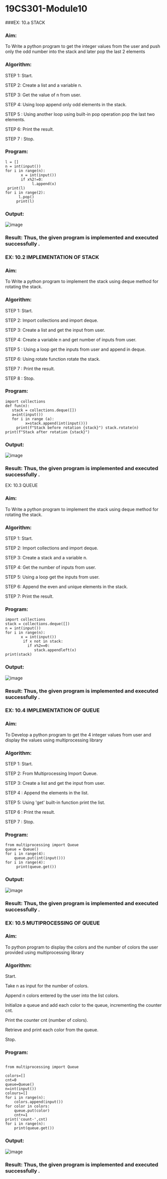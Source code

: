 # 19CS301-Module10
###EX: 10.a  STACK
### Aim: 
To Write a python program to get the integer values from the user and push only the odd number into the stack and later pop the last 2 elements
### Algorithm:
STEP 1: Start.

STEP 2: Create a list and a variable n.

STEP 3: Get the value of n from user.

STEP 4: Using loop append only odd elements in the stack.

STEP 5 : Using another loop using built-in pop operation pop the last two elements.

STEP 6: Print the result.

STEP 7 : Stop.
### Program:
```
l = []
n = int(input())
for i in range(n):
       x = int(input())
       if x%2!=0:
            l.append(x)
 print(l)
for i in range(2):
      l.pop()
     print(l)
```
### Output:
 ![image](https://github.com/user-attachments/assets/d2ce0434-7594-41af-ba20-3d7ecf9e0d93)

### Result: Thus, the given program is implemented and executed successfully .
 


### EX: 10.2 IMPLEMENTATION OF STACK
### Aim: 
To Write a python program to implement the stack using deque method for rotating the stack.
### Algorithm:

STEP 1: Start.

STEP 2: Import collections and import deque.

STEP 3: Create a list and get the input from user.

STEP 4: Create a variable n and get number of inputs from user.

STEP 5 : Using a loop get the inputs from user and append in deque.

STEP 6: Using rotate function rotate the stack.

STEP 7 : Print the result. 

STEP 8 : Stop.
### Program: 
```
import collections
def fun(n):
   stack = collections.deque([])
   a=int(input())
   for i in range (a):
         x=stack.append(int(input()))
     print(f"Stack before rotation {stack}") stack.rotate(n)
print(f"Stack after rotation {stack}")
```
### Output:
![image](https://github.com/23013357/19CS301-Module10/blob/main/e.png)

### Result: Thus, the given program is implemented and executed successfully .
 


EX: 10.3 QUEUE
### Aim: 
To Write a python program to implement the stack using deque method for rotating the stack.
### Algorithm:

STEP 1: Start.

STEP 2: Import collections and import deque.

STEP 3: Create a stack and a variable n.

STEP 4: Get the number of inputs from user.

STEP 5: Using a loop get the inputs from user.

STEP 6: Append the even and unique elements in the stack.

STEP 7: Print the result.
### Program:
```
import collections
stack = collections.deque([])
n = int(input())
for i in range(n):
       x = int(input())
        if x not in stack:
          if x%2==0:
             stack.appendleft(x)
print(stack)
```
### Output:
![image](https://github.com/user-attachments/assets/de6e3e09-b10b-42d4-9faf-32fcf990f29a)
 
### Result: Thus, the given program is implemented and executed successfully .


### EX: 10.4 IMPLEMENTATION OF QUEUE
### Aim: 
To Develop a python program to get the 4 integer values from user and display the values using multiprocessing library
### Algorithm:

STEP 1: Start.

STEP 2: From Multiprocessing Import Queue.

STEP 3: Create a list and get the input from user.

STEP 4 : Append the elements in the list.

STEP 5: Using 'get' built-in function print the list.

STEP 6 : Print the result.

STEP 7 : Stop.
### Program:
```
from multiprocessing import Queue
queue = Queue()
for i in range(4):
    queue.put(int(input()))
for i in range(4):
     print(queue.get())
```
### Output:
 ![image](https://github.com/user-attachments/assets/26a380ff-118e-43f4-8178-83a5417262b5)
 

### Result: Thus, the given program is implemented and executed successfully .

### EX: 10.5 MUTIPROCESSING OF QUEUE
### Aim: 
To  python program to display the colors and the number of colors the user provided using multiprocessing library
### Algorithm:

Start.

Take n as input for the number of colors.

Append n colors entered by the user into the list colors.

Initialize a queue and add each color to the queue, incrementing the counter cnt.

Print the counter cnt (number of colors).

Retrieve and print each color from the queue.

Stop.
### Program:
```

from multiprocessing import Queue

colors=[]
cnt=0
queue=Queue()
n=int(input())
colours=[]
for i in range(n):
    colors.append(input())
for color in colors:
    queue.put(color)
    cnt+=1
print('count-',cnt)
for i in range(n):
    print(queue.get())
```
### Output:
 ![image](https://github.com/23013357/19CS301-Module10/blob/main/MODUL%2010.png)
 

### Result: Thus, the given program is implemented and executed successfully .
 

